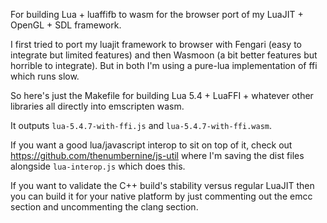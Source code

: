 For building Lua + luaffifb to wasm for the browser port of my LuaJIT + OpenGL + SDL framework.

I first tried to port my luajit framework to browser with Fengari (easy to integrate but limited features)
and then Wasmoon (a bit better features but horrible to integrate).
But in both I'm using a pure-lua implementation of ffi which runs slow.

So here's just the Makefile for building Lua 5.4 + LuaFFI + whatever other libraries all directly into emscripten wasm.

It outputs `lua-5.4.7-with-ffi.js` and `lua-5.4.7-with-ffi.wasm`.

If you want a good lua/javascript interop to sit on top of it, check out https://github.com/thenumbernine/js-util where I'm saving the dist files alongside `lua-interop.js` which does this.

If you want to validate the C++ build's stability versus regular LuaJIT then you can build it for your native platform by just commenting out the emcc section and uncommenting the clang section.
